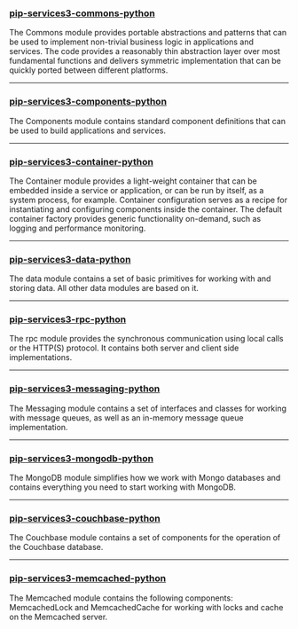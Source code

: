 
### [pip-services3-commons-python](python/pip-services3-commons/index)

The Commons module provides portable abstractions and patterns that can be used to implement non-trivial business logic in applications and services. The code provides a reasonably thin abstraction layer over most fundamental functions and delivers symmetric implementation that can be quickly ported between different platforms.

---

### [pip-services3-components-python](python/pip-services3-components/index)

The Components module contains standard component definitions that can be used to build applications and services.

---

### [pip-services3-container-python]()

The Container module provides a light-weight container that can be embedded inside a service or application, or can be run by itself, as a system process, for example. Container configuration serves as a recipe for instantiating and configuring components inside the container.
The default container factory provides generic functionality on-demand, such as logging and performance monitoring.

---

### [pip-services3-data-python]()

The data module contains a set of basic primitives for working with and storing data. All other data modules are based on it.

---

### [pip-services3-rpc-python]()

The rpc module provides the synchronous communication using local calls or the HTTP(S) protocol. It contains both server and client side implementations.

---

### [pip-services3-messaging-python]()

The Messaging module contains a set of interfaces and classes for working with message queues, as well as an in-memory message queue implementation. 

---

### [pip-services3-mongodb-python]()

The MongoDB module simplifies how we work with Mongo databases and contains everything you need to start working with MongoDB.

---

### [pip-services3-couchbase-python]()

The Couchbase module contains a set of components for the operation of the Couchbase database.

---

### [pip-services3-memcached-python]()

The Memcached module contains the following components: MemcachedLock and MemcachedCache for working with locks and cache on the Memcached server.